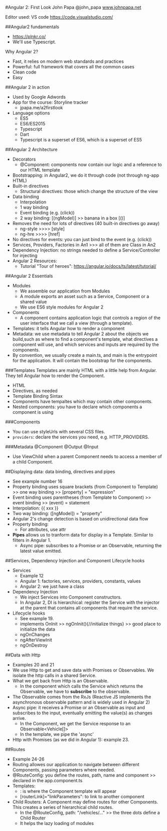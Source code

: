 #Angular 2: First Look
John Papa
@john_papa
www.johnpapa.net

Editor used: VS code
https://code.visualstudio.com/


##Angular2 fundamentals
* https://plnkr.co/
* We'll use Typescript.

Why Angular 2?
* Fast, it relies on modern web standards and practices
* Powerful: full framework that covers all the common cases
* Clean code
* Easy


##Angular 2 in action
* Used by Google Adwords
* App for the course: Storyline tracker
  * jpapa.me/a2firstlook
* Language options
  * ES5
  * ES6/ES2015
  * Typescript
  * Dart
  * Typescript is a superset of ES6, which is a superset of ES5

##Angular 2 Architecture
* Decorators
  * @Component: components now contain our logic and a reference to our HTML template
* Bootstrapping: in Angular2, we do it through code (not through ng-app HTML)
* Built-in directives
  * Structural directives: those which change the structure of the view
* Data binding
  * Interpolation
  * 1 way binding
  * Event binding (e.g. (click))
  * 2 way binding: [(ngModel)] >> banana in a box [()]
* Removes the need for lots of directives (40 built-in directives go away)
  * ng-style >>>> [style]
  * ng-hre	 >>>> [href]
* No directives for events: you can just bind to the event (e.g. (click))
* Services, Providers, Factories in An1 >>> all of them are Class in An2
* Dependency Injection: no strings needed to define a Service/Controller for injecting
* Angular 2 Resources:
  * Tutorial "Tour of heroes": https://angular.io/docs/ts/latest/tutorial/


##Angular 2 Essentials
* Modules
  * We assemble our application from Modules
  * A module exports an asset such as a Service, Component or a shared value
  * We use ES6 style modules for Angular 2
* Components
  * A component contains application logic that controls a region of the user interface that we call a view (through a template).
* Templates: it tells Angular how to render a component
* Metadata: we use metadata to tell Angular 2 about the objects we build,such as where to find a component's template, what directives a component will use, and which services and inputs are required by the components.
* By convention, we usually create a main.ts, and main is the entrypoint for the application. It will contain the bootstrap for the components.

###Templates
Templates are mainly HTML with a little help from Angular. They tell Angular how to render the Component.
 * HTML
 * Directives, as needed
 * Template Binding Sintax
* Components have tempaltes which may contain other components.
* Nested components: you have to declare which components a component is using

###Components
* You can use styleUrls with several CSS files.
* `providers`: declare the services you need, e.g. HTTP_PROVIDERS.

###Metadata
@Component
@Output
@Input

* Use ViewChild when a parent Component needs to access a member of a child Component.

##Displaying data: data binding, directives and pipes
* See example number 16
* Property binding uses square brackets (from Component to Template)	>> one way binding 	>> [property] = "expression"
* Event binding uses parentheses (from Template to Component)			>> event binding 	>> (event) = statement
* Interpolation: {{ xxx }}
* Two way binding:		([ngModel]) = "property"
* Angular 2's change detection is based on unidirectional data flow
* Property binding:
  * For attributes, use attr
* **Pipes** allows us to tranform data for display in a Template. Similar to filters in Angular 1.
  * Async pipe: subscribes to a Promise or an Observable, returning the latest value emitted.

##Services, Dependency Injection and Component Lifecycle hooks
* Services
  * Example 12
  * Angular 1: factories, services, providers, constants, values
  * Angular 2: we just have a class
* Dependency Injection
  * We inject Services into Component constructors.
  * In Angular 2, DI is hierarchical: register the Service with the injector at the parent that contains all components that require the service.
* Lifecycle hooks
  * See example 19.
  * implements OnInit >> ngOnInit(){//initialize things} >> good place to initialize the data
  * ngOnChanges
  * ngAfterViewInit
  * ngOnDestroy


##Data with Http
* Examples 20 and 21
* We use Http to get and save data with Promises or Observables. We isolate the http calls in a shared Service.
* What we get back from Http is an Observable.
  * In the component which calls the Service which returns the Observable, we have to **subscribe** to the observable.
* The Observable comes from the RxJs (Reactive JS implements the asynchronous observable pattern and is widely used in Angular 2)
* Async pipe: it receives a Promise or an Observable as input and subscribes to the input, eventually emitting the value(s) as changes arrive.
  * In the Component, we get the Service response to an Observable<Vehicle[]>
  * In the template, we pipe the 'async'
* Http with Promises (as we did in Angular 1): example 23.


##Routes
* Example 24-26
* Routing allowes our application to navigate between different Components, passing parameters where needed.
* @RouteConfig: you define the routes, path, name and component >> declared in the app.component.ts
* Templates:
  * <router-outlet>: is where the Component template will appear
  * [routerLink]="linkParameters": to link to another component
* Child Routers: A Component may define routes for other Components. This creates a series of hierarchical child routes.
  * In the @RouteConfig, path: "/vehicles/..."  >> the three dots define a Child Router
  * It helps the lazy loading of modules